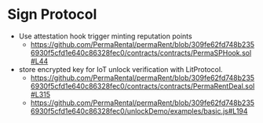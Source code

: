 # Sign Protocol
- Use attestation hook trigger minting reputation points
    - https://github.com/PermaRental/permaRent/blob/309fe62fd748b2356930f5cfd1e640c86328fec0/contracts/contracts/PermaSPHook.sol#L44
- store encrypted key for IoT unlock verification with LitProtocol.
    - https://github.com/PermaRental/permaRent/blob/309fe62fd748b2356930f5cfd1e640c86328fec0/contracts/contracts/PermaRentDeal.sol#L315
    - https://github.com/PermaRental/permaRent/blob/309fe62fd748b2356930f5cfd1e640c86328fec0/unlockDemo/examples/basic.js#L194